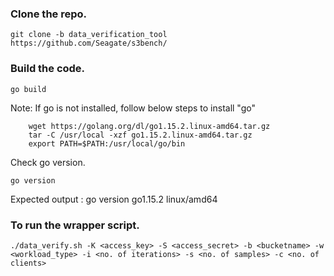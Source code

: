 ### Clone the repo.
```
git clone -b data_verification_tool https://github.com/Seagate/s3bench/
```

### Build the code.
```
go build
```

Note: If go is not installed, follow below steps to install "go"
```
    wget https://golang.org/dl/go1.15.2.linux-amd64.tar.gz
    tar -C /usr/local -xzf go1.15.2.linux-amd64.tar.gz
    export PATH=$PATH:/usr/local/go/bin
```

Check go version.
```
go version
```
Expected output : go version go1.15.2 linux/amd64


### To run the wrapper script.
```
./data_verify.sh -K <access_key> -S <access_secret> -b <bucketname> -w <workload_type> -i <no. of iterations> -s <no. of samples> -c <no. of clients>
```

